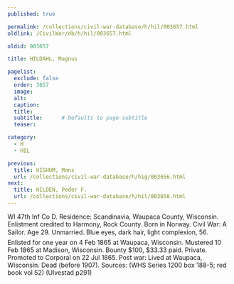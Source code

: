 ```yaml
---
published: true

permalink: /collections/civil-war-database/h/hil/003657.html
oldlink: /CivilWar/db/h/hil/003657.html

oldid: 003657

title: HILDAHL, Magnus

pagelist:
  exclude: false
  order: 3657
  image: 
  alt:
  caption:
  title:
  subtitle:      # Defaults to page subtitle
  teaser:

category: 
  - H 
  - HIL

previous:
  title: HIGHUM, Mons
  url: /collections/civil-war-database/h/hig/003656.html  
next:
  title: HILDEN, Peder F.
  url: /collections/civil-war-database/h/hil/003658.html   
---
```

WI 47th Inf Co D. Residence: Scandinavia, Waupaca County, Wisconsin. Enlistment credited to Harmony, Rock County. Born in Norway. Civil War: A Sailor. Age 29. Unmarried. Blue eyes, dark hair, light complexion, 5&#146;6&#148;. Enlisted for one year on 4 Feb 1865 at Waupaca, Wisconsin. Mustered 10 Feb 1865 at Madison, Wisconsin. Bounty $100, $33.33 paid. Private. Promoted to Corporal on 22 Jul 1865. Post war: Lived at Waupaca, Wisconsin. Dead (before 1907). Sources: (WHS Series 1200 box 188-5; red book vol 52) (Ulvestad p291)